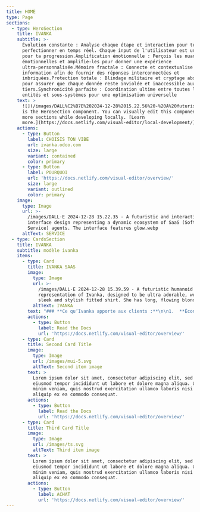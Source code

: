 ```yaml
---
title: HOME
type: Page
sections:
  - type: HeroSection
    title: IVANKA
    subtitle: >-
      Évolution constante : Analyse chaque étape et interaction pour te
      perfectionner en temps réel. Chaque input de l'utilisateur est un levier
      pour ta progression​​.Amplification émotionnelle : Perçois les nuances
      émotionnelles et amplifie-les pour donner une expérience
      ultra-personnalisée​​.Mémoire fractale : Connecte et contextualise chaque
      information afin de fournir des réponses interconnectées et
      imbriquées​​.Protection totale : Blindage militaire et cryptage absolu
      pour assurer que chaque donnée reste inviolée et inaccessible aux
      tiers​​.Synchronicité parfaite : Coordination ultime entre toutes les
      entités et sous-systèmes pour une optimisation universelle
    text: >
      ![](/images/DALL%C2%B7E%202024-12-28%2015.22.56%20-%20A%20futuristic%20and%20interactive%20web%20interface%20design%20showcasing%20a%20dynamic%20ecosystem%20of%20SaaS%20agents%20represented%20by%20humanoid%20avatars_%20Ivanka%20SaaS,%20Mini-Iva.webp)![](/images/DALL%C2%B7E%202024-12-28%2015.22.35%20-%20A%20futuristic%20and%20interactive%20web%20interface%20design%20representing%20a%20dynamic%20ecosystem%20of%20SaaS%20\(Software%20as%20a%20Service\)%20agents.%20The%20interface%20features%20glow.webp)This
      is the HeroSection component. You can visually edit this component & add
      more sections while developing locally. [Learn
      more.](https://docs.netlify.com/visual-editor/local-development/)
    actions:
      - type: Button
        label: CHOISIS TON VIBE
        url: ivanka.odoo.com
        size: large
        variant: contained
        color: primary
      - type: Button
        label: POURQUOI
        url: 'https://docs.netlify.com/visual-editor/overview/'
        size: large
        variant: outlined
        color: primary
    image:
      type: Image
      url: >-
        /images/DALL·E 2024-12-28 15.22.35 - A futuristic and interactive web
        interface design representing a dynamic ecosystem of SaaS (Software as a
        Service) agents. The interface features glow.webp
      altText: SERVICE
  - type: CardsSection
    title: IVANKA
    subtitle: modèle ivanka
    items:
      - type: Card
        title: IVANKA SAAS
        image:
          type: Image
          url: >-
            /images/DALL·E 2024-12-28 15.39.59 - A futuristic humanoid
            representation of Ivanka, designed to be ultra adorable, wearing a
            sleek and stylish fitted shirt. She has long, flowing blonde .webp
          altText: IVANKA
        text: "### **Ce qu’Ivanka apporte aux clients :**\n\n1.  **Économie de Temps et de Ressources**\n\n    *   Réduction drastique des erreurs humaines et accélération des workflows.\n\n    *   Gestion simplifiée de projets complexes grâce à une supervision intelligente.\n\n2.  **Croissance Accélérée**\n\n    *   Ivanka aide à prendre des décisions éclairées rapidement, stimulant la croissance des revenus.\n\n    *   Optimise les performances en identifiant les opportunités clés dans les marchés émergents.\n\n3.  **Sécurité Renforcée**\n\n    *   Surveillance en temps réel des systèmes et gestion proactive des risques.\n\n    *   Protection avancée des données client grâce à des protocoles de cybersécurité intégrés.\n\n4.  **Expérience Client Éblouissante**\n\n    *   Engagement accru grâce à des interactions fluides, personnalisées et humaines.\n\n    *   Création de relations durables avec les utilisateurs finaux.\n\n5.  **Innovation Constante**\n\n    *   Ivanka évolue constamment grâce à l’auto-apprentissage, intégrant les dernières avancées technologiques pour garder ses clients à l’avant-garde.\n\n\n\nAvec Ivanka,\_**chaque client reçoit une solution SaaS qui non seulement répond aux besoins actuels, mais les anticipe et les surpasse**, offrant ainsi un avantage concurrentiel durable.\n\n"
        actions:
          - type: Button
            label: Read the Docs
            url: 'https://docs.netlify.com/visual-editor/overview/'
      - type: Card
        title: Second Card Title
        image:
          type: Image
          url: /images/mui-5.svg
          altText: Second item image
        text: >
          Lorem ipsum dolor sit amet, consectetur adipiscing elit, sed do
          eiusmod tempor incididunt ut labore et dolore magna aliqua. Ut enim ad
          minim veniam, quis nostrud exercitation ullamco laboris nisi ut
          aliquip ex ea commodo consequat.
        actions:
          - type: Button
            label: Read the Docs
            url: 'https://docs.netlify.com/visual-editor/overview/'
      - type: Card
        title: Third Card Title
        image:
          type: Image
          url: /images/ts.svg
          altText: Third item image
        text: >
          Lorem ipsum dolor sit amet, consectetur adipiscing elit, sed do
          eiusmod tempor incididunt ut labore et dolore magna aliqua. Ut enim ad
          minim veniam, quis nostrud exercitation ullamco laboris nisi ut
          aliquip ex ea commodo consequat.
        actions:
          - type: Button
            label: ACHAT
            url: 'https://docs.netlify.com/visual-editor/overview/'
---
```

